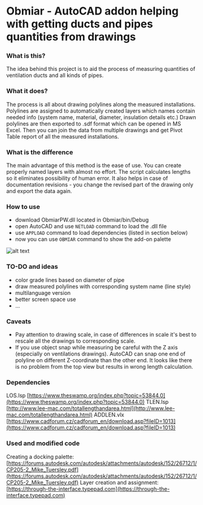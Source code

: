 # Obmiar - AutoCAD addon helping with getting ducts and pipes quantities from drawings

### What is this?
The idea behind this project is to aid the process of measuring quantities of ventilation ducts and all kinds of pipes. 

### What it does?
The process is all about drawing polylines along the measured installations. Polylines are assigned to automatically created layers which names contain needed info (system name, material, diameter, insulation details etc.)
Drawn polylines are then exported to .sdf format which can be opened in MS Excel. Then you can join the data from multiple drawings and get Pivot Table report of all the measured installations.

### What is the difference
The main advantage of this method is the ease of use. You can create properly named layers with almost no effort. The script calculates lengths so it eliminates possibility of human error. It also helps in case of documentation revisions - you change the revised part of the drawing only and export the data again.

### How to use
* download ObmiarPW.dll located in Obmiar/bin/Debug
* open AutoCAD and use `NETLOAD` command to load the .dll file
* use `APPLOAD` command to load dependencies (listed in section below)
* now you can use `OBMIAR` command to show the add-on palette

![alt text](https://pawelwnuk.pl/images/BoQ1.png "Obmiar Add-on Interface")

### TO-DO and ideas
* color grade lines based on diameter of pipe
* draw measured polylines with corresponding system name (line style)
* multilanguage version
* better screen space use
* ...

### Caveats 
* Pay attention to drawing scale, in case of differences in scale it's best to rescale all the drawings to corresponding scale.
* If you use object snap while measuring be careful with the Z axis (especially on ventilations drawings). AutoCAD can snap one end of polyline on different Z-coordinate than the other end. It looks like there is no problem from the top view but results in wrong length calculation.

### Dependencies
LOS.lsp [https://www.theswamp.org/index.php?topic=53844.0](https://www.theswamp.org/index.php?topic=53844.0)
TLEN.lsp [http://www.lee-mac.com/totallengthandarea.html](http://www.lee-mac.com/totallengthandarea.html)
ADDLEN.vlx [https://www.cadforum.cz/cadforum_en/download.asp?fileID=1013](https://www.cadforum.cz/cadforum_en/download.asp?fileID=1013)

### Used and modified code
Creating a docking palette: [https://forums.autodesk.com/autodesk/attachments/autodesk/152/26712/1/CP205-2_Mike_Tuersley.pdf](https://forums.autodesk.com/autodesk/attachments/autodesk/152/26712/1/CP205-2_Mike_Tuersley.pdf)
Layer creation and assignment: [https://through-the-interface.typepad.com](https://through-the-interface.typepad.com)
